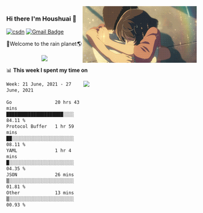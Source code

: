<img  align='right' height="150" src="https://github.com/LikeRainDay/LikeRainDay/blob/master/pic/img_rain_1.gif?raw=true">



### Hi there I'm Houshuai :lemon:

[![csdn](https://img.shields.io/badge/-csdn-c14438?style=flat-square&logo=c&logoColor=white)](https://blog.csdn.net/qq_15807167)
[![Gmail Badge](https://img.shields.io/badge/-gmail-c14438?style=flat-square&logo=Gmail&logoColor=white&link=mailto:houshuai0816@gmail.com)](mailto:houshuai0816@gmail.com)

🚀Welcome to the rain planet🌎

<center>
<img align='center'  src="https://source.unsplash.com/random/1200x600">
</center>

📊 **This week I spent my time on**

<img align='right'   width="300" src="https://github-readme-stats.vercel.app/api?username=LikeRainDay&show_icons=true&title_color=fff&icon_color=79ff97&text_color=9f9f9f&bg_color=151515">

<!--START_SECTION:waka-->
```text
Week: 21 June, 2021 - 27 June, 2021

Go                20 hrs 43 mins  █████████████████████░░░░   84.11 % 
Protocol Buffer   1 hr 59 mins    ██░░░░░░░░░░░░░░░░░░░░░░░   08.11 % 
YAML              1 hr 4 mins     █░░░░░░░░░░░░░░░░░░░░░░░░   04.35 % 
JSON              26 mins         ▒░░░░░░░░░░░░░░░░░░░░░░░░   01.81 % 
Other             13 mins         ▒░░░░░░░░░░░░░░░░░░░░░░░░   00.93 % 
```
<!--END_SECTION:waka-->
